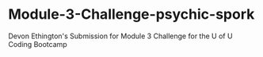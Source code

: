 # Module-3-Challenge-psychic-spork
Devon Ethington's Submission for Module 3 Challenge for the U of U Coding Bootcamp
